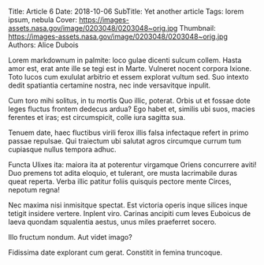 Title: Article 6
Date: 2018-10-06
SubTitle: Yet another article
Tags: lorem ipsum, nebula
Cover: https://images-assets.nasa.gov/image/0203048/0203048~orig.jpg
Thumbnail: https://images-assets.nasa.gov/image/0203048/0203048~orig.jpg
Authors: Alice Dubois 

Lorem markdownum in palmite: loco gulae dicenti sulcum collem. Hasta amor est, erat ante ille se tegi est in Marte. Vulneret nocent corpora Ixione. Toto lucos cum exululat arbitrio et essem explorat vultum sed. Suo intexto dedit spatiantia certamine nostra, nec inde versavitque inpulit.

Cum toro mihi solitus, in tu mortis Quo illic, poterat. Orbis ut et fossae dote leges fluctus frontem dedecus ardua? Ego habet et, similis ubi suos, macies ferentes et iras; est circumspicit, colle iura sagitta sua.

Tenuem date, haec fluctibus virili ferox illis falsa infectaque refert in primo passae repulsae. Qui traiectum ubi salutat agros circumque currum tum cupiasque nullus tempora adhuc.

Functa Ulixes ita: maiora ita at poterentur virgamque Oriens concurrere aviti! Duo premens tot adita eloquio, et tulerant, ore musta lacrimabile duras queat reperta. Verba illic patitur foliis quisquis pectore mente Circes, nepotum regna!

Nec maxima nisi inmisitque spectat. Est victoria operis inque silices inque tetigit insidere vertere. Inplent viro. Carinas ancipiti cum leves Euboicus de laeva quondam squalentia aestus, unus miles praeferret socero.

Illo fructum nondum. Aut videt imago?

Fidissima date explorant cum gerat. Constitit in femina truncoque.